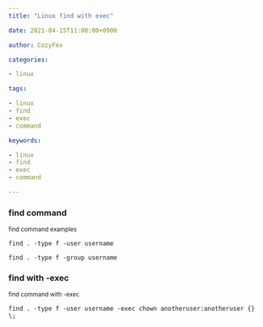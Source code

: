 ```yaml
---
title: "Linux find with exec"

date: 2021-04-15T11:00:00+0900

author: CozyFex

categories:

- linux

tags:

- linux
- find
- exec
- command

keywords:

- linux
- find
- exec
- command

---
```


### find command

<sub>find command examples</sub>

```shell
find . -type f -user username

find . -type f -group username
```

### find with -exec

<sub>find command with -exec</sub>

```shell
find . -type f -user username -exec chown anotheruser:anotheruser {} \;
```


